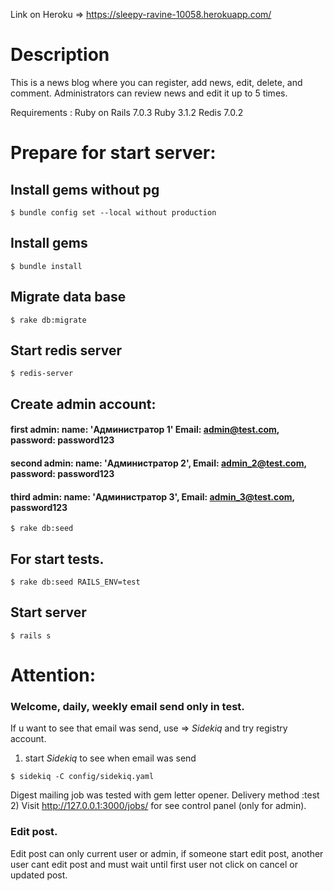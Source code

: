 Link on Heroku => https://sleepy-ravine-10058.herokuapp.com/
# Description
This is a news blog where you can register, add news, edit, delete, and comment. Administrators can review news and edit it up to 5 times.


Requirements :
Ruby on Rails 7.0.3
Ruby 3.1.2
Redis 7.0.2

# Prepare for start server:

## Install gems without pg 
```
$ bundle config set --local without production 
```
## Install gems 
```
$ bundle install
```

## Migrate data base
```
$ rake db:migrate
```

## Start redis server
```
$ redis-server
```

## Create admin account:
#### first admin: name: 'Администратор 1' Email: admin@test.com, password: password123
#### second admin: name: 'Администратор 2', Email: admin_2@test.com, password: password123
#### third admin: name: 'Администратор 3', Email: admin_3@test.com, password123
```
$ rake db:seed
```

## For start tests.
```
$ rake db:seed RAILS_ENV=test
```

## Start server 
```
$ rails s
```

# Attention:
### Welcome, daily, weekly email send only in test.
If u want to see that email was send,  use =>  <em>Sidekiq</em> and try registry account.

1) start <em>Sidekiq</em> to see  when email was send <br>
```
$ sidekiq -C config/sidekiq.yaml 
```
Digest mailing job was tested with gem letter opener. Delivery method  :test <br>
2) Visit http://127.0.0.1:3000/jobs/  for see control panel (only for admin). 

### Edit post.
Edit post can only current user or  admin, if someone start edit post, another user cant edit post and
must wait until first user not click on cancel or updated post.
